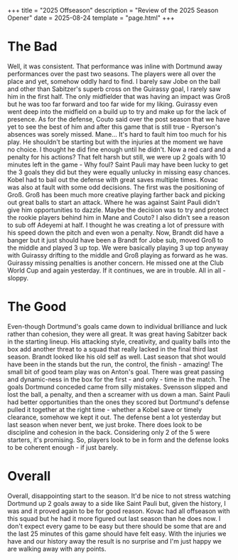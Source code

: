 +++
title = "2025 Offseason"
description = "Review of the 2025  Season Opener"
date = 2025-08-24
template = "page.html"
+++

# The Bad
Well, it was consistent. That performance was inline with Dortmund away performances over the past two seasons. The players were all over the place and yet, somehow oddly hard to find. I barely saw Jobe on the ball and other than Sabitzer's superb cross on the Guirassy goal, I rarely saw him in the first half. The only midfielder that was having an impact was Groß but he was too far forward and too far wide for my liking. Guirassy even went deep into the midfield on a build up to try and make up for the lack of presence. As for the defense, Couto said over the post season that we have yet to see the best of him and after this game that is still true - Ryerson's absences was sorely missed. Mane... It's hard to fault him too much for his play. He shouldn't be starting but with the injuries at the moment we have no choice. I thought he did fine enough until he didn't. Now a red card and a penalty for his actions? That felt harsh but still, we were up 2 goals with 10 minutes left in the game - Why foul? Saint Pauli may have been lucky to get the 3 goals they did but they were equally unlucky in missing easy chances. Kobel had to bail out the defense with great saves multiple times. Kovac was also at fault with some odd decisions. The first was the positioning of Groß. Groß has been much more creative playing farther back and picking out great balls to start an attack. Where he was against Saint Pauli didn't give him opportunities to dazzle. Maybe the decision was to try and protect the rookie players behind him in Mane and Couto? I also didn't see a reason to sub off Adeyemi at half. I thought he was creating a lot of pressure with his speed down the pitch and even won a penalty. Now, Brandt did have a banger but it just should have been a Brandt for Jobe sub, moved Groß to the middle and played 3 up top. We were basically playing 3 up top anyway with Guirassy drifting to the middle and Groß playing as forward as he was. Guirassy missing penalties is another concern. He missed one at the Club World Cup and again yesterday. If it continues, we are in trouble. All in all - sloppy. 

# The Good
Even-though Dortmund's goals came down to individual brilliance and luck rather than cohesion, they were all great. It was great having Sabitzer back in the starting lineup. His attacking style, creativity, and quality balls into the box add another threat to a squad that really lacked in the final third last season. Brandt looked like his old self as well. Last season that shot would have been in the stands but the run, the control, the finish - amazing! The small bit of good team play was on Anton's goal. There was great passing and dynamic-ness in the box for the first - and only - time in the match. The goals Dortmund conceded came from silly mistakes. Svensson slipped and lost the ball, a penalty, and then a screamer with us down a man. Saint Pauli had better opportunities than the ones they scored but Dortmund's defense pulled it together at the right time - whether a Kobel save or timely clearance, somehow we kept it out. The defense bent a lot yesterday but last season when never bent, we just broke. There does look to be discipline and cohesion in the back. Considering only 2 of the 5 were starters, it's promising. So, players look to be in form and the defense looks to be coherent enough - if just barely. 

# Overall
Overall, disappointing start to the season. It'd be nice to not stress watching Dortmund up 2 goals away to a side like Saint Pauli but, given the history, I was and it proved again to be for good reason. Kovac had all offseason with this squad but he had it more figured out last season than he does now. I don't expect every game to be easy but there should be some that are and the last 25 minutes of this game should have felt easy. With the injuries we have and our history away the result is no surprise and I'm just happy we are walking away with any points. 
